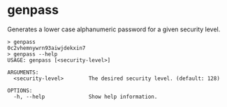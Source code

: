 # genpass

Generates a lower case alphanumeric password for a given security level.

```console
> genpass
0c2vhemnywrn93aiwjdekxin7
> genpass --help
USAGE: genpass [<security-level>]

ARGUMENTS:
  <security-level>        The desired security level. (default: 128)

OPTIONS:
  -h, --help              Show help information.
```
